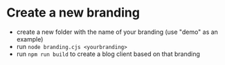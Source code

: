 # Create a new branding

* create a new folder with the name of your branding (use "demo" as an example)
* run `node branding.cjs <yourbranding>` 
* run `npm run build` to create a blog client based on that branding
